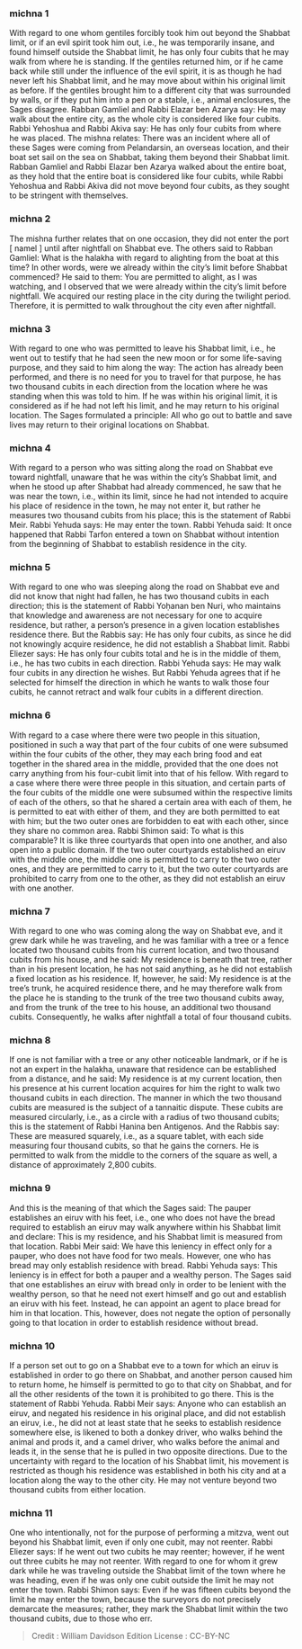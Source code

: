 
### michna 1
With regard to one whom gentiles forcibly took him out beyond the Shabbat limit, or if an evil spirit took him out, i.e., he was temporarily insane, and found himself outside the Shabbat limit, he has only four cubits that he may walk from where he is standing. If the gentiles returned him, or if he came back while still under the influence of the evil spirit, it is as though he had never left his Shabbat limit, and he may move about within his original limit as before. If the gentiles brought him to a different city that was surrounded by walls, or if they put him into a pen or a stable, i.e., animal enclosures, the Sages disagree. Rabban Gamliel and Rabbi Elazar ben Azarya say: He may walk about the entire city, as the whole city is considered like four cubits. Rabbi Yehoshua and Rabbi Akiva say: He has only four cubits from where he was placed. The mishna relates: There was an incident where all of these Sages were coming from Pelandarsin, an overseas location, and their boat set sail on the sea on Shabbat, taking them beyond their Shabbat limit. Rabban Gamliel and Rabbi Elazar ben Azarya walked about the entire boat, as they hold that the entire boat is considered like four cubits, while Rabbi Yehoshua and Rabbi Akiva did not move beyond four cubits, as they sought to be stringent with themselves.

### michna 2
The mishna further relates that on one occasion, they did not enter the port [ namel ] until after nightfall on Shabbat eve. The others said to Rabban Gamliel: What is the halakha with regard to alighting from the boat at this time? In other words, were we already within the city’s limit before Shabbat commenced? He said to them: You are permitted to alight, as I was watching, and I observed that we were already within the city’s limit before nightfall. We acquired our resting place in the city during the twilight period. Therefore, it is permitted to walk throughout the city even after nightfall.

### michna 3
With regard to one who was permitted to leave his Shabbat limit, i.e., he went out to testify that he had seen the new moon or for some life-saving purpose, and they said to him along the way: The action has already been performed, and there is no need for you to travel for that purpose, he has two thousand cubits in each direction from the location where he was standing when this was told to him. If he was within his original limit, it is considered as if he had not left his limit, and he may return to his original location. The Sages formulated a principle: All who go out to battle and save lives may return to their original locations on Shabbat.

### michna 4
With regard to a person who was sitting along the road on Shabbat eve toward nightfall, unaware that he was within the city’s Shabbat limit, and when he stood up after Shabbat had already commenced, he saw that he was near the town, i.e., within its limit, since he had not intended to acquire his place of residence in the town, he may not enter it, but rather he measures two thousand cubits from his place; this is the statement of Rabbi Meir. Rabbi Yehuda says: He may enter the town. Rabbi Yehuda said: It once happened that Rabbi Tarfon entered a town on Shabbat without intention from the beginning of Shabbat to establish residence in the city.

### michna 5
With regard to one who was sleeping along the road on Shabbat eve and did not know that night had fallen, he has two thousand cubits in each direction; this is the statement of Rabbi Yoḥanan ben Nuri, who maintains that knowledge and awareness are not necessary for one to acquire residence, but rather, a person’s presence in a given location establishes residence there. But the Rabbis say: He has only four cubits, as since he did not knowingly acquire residence, he did not establish a Shabbat limit. Rabbi Eliezer says: He has only four cubits total and he is in the middle of them, i.e., he has two cubits in each direction. Rabbi Yehuda says: He may walk four cubits in any direction he wishes. But Rabbi Yehuda agrees that if he selected for himself the direction in which he wants to walk those four cubits, he cannot retract and walk four cubits in a different direction.

### michna 6
With regard to a case where there were two people in this situation, positioned in such a way that part of the four cubits of one were subsumed within the four cubits of the other, they may each bring food and eat together in the shared area in the middle, provided that the one does not carry anything from his four-cubit limit into that of his fellow. With regard to a case where there were three people in this situation, and certain parts of the four cubits of the middle one were subsumed within the respective limits of each of the others, so that he shared a certain area with each of them, he is permitted to eat with either of them, and they are both permitted to eat with him; but the two outer ones are forbidden to eat with each other, since they share no common area. Rabbi Shimon said: To what is this comparable? It is like three courtyards that open into one another, and also open into a public domain. If the two outer courtyards established an eiruv with the middle one, the middle one is permitted to carry to the two outer ones, and they are permitted to carry to it, but the two outer courtyards are prohibited to carry from one to the other, as they did not establish an eiruv with one another.

### michna 7
With regard to one who was coming along the way on Shabbat eve, and it grew dark while he was traveling, and he was familiar with a tree or a fence located two thousand cubits from his current location, and two thousand cubits from his house, and he said: My residence is beneath that tree, rather than in his present location, he has not said anything, as he did not establish a fixed location as his residence. If, however, he said: My residence is at the tree’s trunk, he acquired residence there, and he may therefore walk from the place he is standing to the trunk of the tree two thousand cubits away, and from the trunk of the tree to his house, an additional two thousand cubits. Consequently, he walks after nightfall a total of four thousand cubits.

### michna 8
If one is not familiar with a tree or any other noticeable landmark, or if he is not an expert in the halakha, unaware that residence can be established from a distance, and he said: My residence is at my current location, then his presence at his current location acquires for him the right to walk two thousand cubits in each direction. The manner in which the two thousand cubits are measured is the subject of a tannaitic dispute. These cubits are measured circularly, i.e., as a circle with a radius of two thousand cubits; this is the statement of Rabbi Ḥanina ben Antigenos. And the Rabbis say: These are measured squarely, i.e., as a square tablet, with each side measuring four thousand cubits, so that he gains the corners. He is permitted to walk from the middle to the corners of the square as well, a distance of approximately 2,800 cubits.

### michna 9
And this is the meaning of that which the Sages said: The pauper establishes an eiruv with his feet, i.e., one who does not have the bread required to establish an eiruv may walk anywhere within his Shabbat limit and declare: This is my residence, and his Shabbat limit is measured from that location. Rabbi Meir said: We have this leniency in effect only for a pauper, who does not have food for two meals. However, one who has bread may only establish residence with bread. Rabbi Yehuda says: This leniency is in effect for both a pauper and a wealthy person. The Sages said that one establishes an eiruv with bread only in order to be lenient with the wealthy person, so that he need not exert himself and go out and establish an eiruv with his feet. Instead, he can appoint an agent to place bread for him in that location. This, however, does not negate the option of personally going to that location in order to establish residence without bread.

### michna 10
If a person set out to go on a Shabbat eve to a town for which an eiruv is established in order to go there on Shabbat, and another person caused him to return home, he himself is permitted to go to that city on Shabbat, and for all the other residents of the town it is prohibited to go there. This is the statement of Rabbi Yehuda. Rabbi Meir says: Anyone who can establish an eiruv, and negated his residence in his original place, and did not establish an eiruv, i.e., he did not at least state that he seeks to establish residence somewhere else, is likened to both a donkey driver, who walks behind the animal and prods it, and a camel driver, who walks before the animal and leads it, in the sense that he is pulled in two opposite directions. Due to the uncertainty with regard to the location of his Shabbat limit, his movement is restricted as though his residence was established in both his city and at a location along the way to the other city. He may not venture beyond two thousand cubits from either location.

### michna 11
One who intentionally, not for the purpose of performing a mitzva, went out beyond his Shabbat limit, even if only one cubit, may not reenter. Rabbi Eliezer says: If he went out two cubits he may reenter; however, if he went out three cubits he may not reenter. With regard to one for whom it grew dark while he was traveling outside the Shabbat limit of the town where he was heading, even if he was only one cubit outside the limit he may not enter the town. Rabbi Shimon says: Even if he was fifteen cubits beyond the limit he may enter the town, because the surveyors do not precisely demarcate the measures; rather, they mark the Shabbat limit within the two thousand cubits, due to those who err.

>Credit : William Davidson Edition
>License :  CC-BY-NC